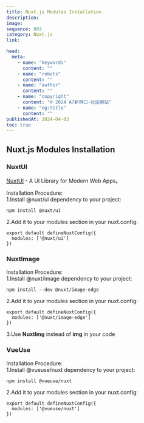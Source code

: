 ```yaml
---
title: Nuxt.js Modules Installation
description:
image:
sequence: 003
category: Nuxt.js
link:

head:
  meta:
    - name: "keywords"
      content: ""
    - name: "robots"
      content: ""
    - name: "author"
      content: ""
    - name: "copyright"
      content: "© 2024 A7新林口-社區網站"
    - name: "og:title"
      content: ""
publishedAt: 2024-04-03
toc: true
---
```


## Nuxt.js Modules Installation

### NuxtUI

<a href="https://ui.nuxt.com/">NuxtUI</a> - A UI Library for Modern Web Apps。

Installation Procedure:  
1.Install @nuxt/ui dependency to your project:

```
npm install @nuxt/ui
```

2.Add it to your modules section in your nuxt.config:

```
export default defineNuxtConfig({
  modules: ['@nuxt/ui']
})
```

### NuxtImage

Installation Procedure:  
1.Install @nuxt/image dependency to your project:

```
npm install --dev @nuxt/image-edge
```

2.Add it to your modules section in your nuxt.config:

```
export default defineNuxtConfig({
  modules: ['@nuxt/image-edge']
})
```

3.Use **NuxtImg** instead of **img** in your code

### VueUse

Installation Procedure:  
1.Install @vueuse/nuxt dependency to your project:

```
npm install @vueuse/nuxt
```

2.Add it to your modules section in your nuxt.config:

```
export default defineNuxtConfig({
  modules: ['@vueuse/nuxt']
})
```
